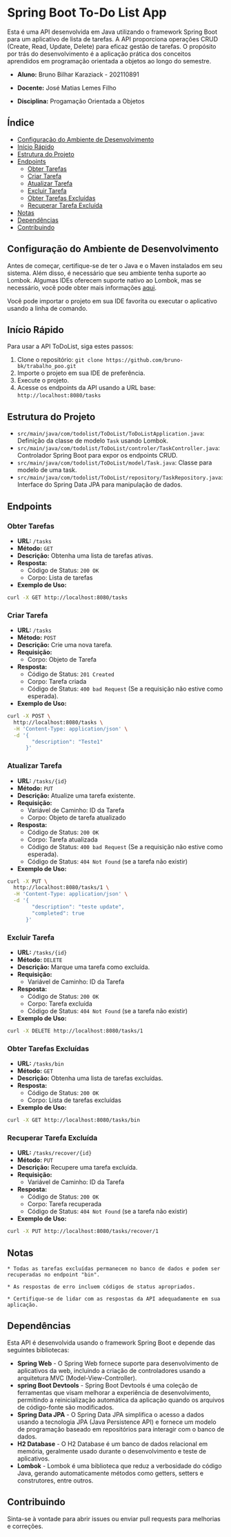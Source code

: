 # Spring Boot To-Do List App

Esta é uma API desenvolvida em Java utilizando o framework Spring Boot para um aplicativo de lista de tarefas. A API proporciona operações CRUD (Create, Read, Update, Delete) para eficaz gestão de tarefas. O propósito por trás do desenvolvimento é a aplicação prática dos conceitos aprendidos em programação orientada a objetos ao longo do semestre.

* **Aluno:** Bruno Bilhar Karaziack - 202110891

* **Docente:** José Matias Lemes Filho

* **Disciplina:** Progamação Orientada a Objetos

## Índice

- [Configuração do Ambiente de Desenvolvimento](#configuração-do-ambiente-de-desenvolvimento)
- [Início Rápido](#início-rápido)
- [Estrutura do Projeto](#estrutura-do-projeto)
- [Endpoints](#endpoints)
  - [Obter Tarefas](#obter-tarefas)
  - [Criar Tarefa](#criar-tarefa)
  - [Atualizar Tarefa](#atualizar-tarefa)
  - [Excluir Tarefa](#excluir-tarefa)
  - [Obter Tarefas Excluídas](#obter-tarefas-excluídas)
  - [Recuperar Tarefa Excluída](#recuperar-tarefa-excluída)
- [Notas](#notas)
- [Dependências](#dependências)
- [Contribuindo](#contribuindo)

## Configuração do Ambiente de Desenvolvimento

Antes de começar, certifique-se de ter o Java e o Maven instalados em seu sistema. Além disso, é necessário que seu ambiente tenha suporte ao Lombok. Algumas IDEs oferecem suporte nativo ao Lombok, mas se necessário, você pode obter mais informações [aqui](https://projectlombok.org/).

Você pode importar o projeto em sua IDE favorita ou executar o aplicativo usando a linha de comando.

## Início Rápido

Para usar a API ToDoList, siga estes passos:

1. Clone o repositório: `git clone https://github.com/bruno-bk/trabalho_poo.git`
2. Importe o projeto em sua IDE de preferência.
3. Execute o projeto.
4. Acesse os endpoints da API usando a URL base: `http://localhost:8080/tasks`

## Estrutura do Projeto

- `src/main/java/com/todolist/ToDoList/ToDoListApplication.java`: Definição da classe de modelo `Task` usando Lombok.
- `src/main/java/com/todolist/ToDoList/controler/TaskController.java`: Controlador Spring Boot para expor os endpoints CRUD.
- `src/main/java/com/todolist/ToDoList/model/Task.java`: Classe para modelo de uma task.
- `src/main/java/com/todolist/ToDoList/repository/TaskRepository.java`: Interface do Spring Data JPA para manipulação de dados.

## Endpoints

### Obter Tarefas

- **URL:** `/tasks`
- **Método:** `GET`
- **Descrição:** Obtenha uma lista de tarefas ativas.
- **Resposta:**
  - Código de Status: `200 OK`
  - Corpo: Lista de tarefas
- **Exemplo de Uso:**
```bash
curl -X GET http://localhost:8080/tasks
```

### Criar Tarefa

- **URL:** `/tasks`
- **Método:** `POST`
- **Descrição:** Crie uma nova tarefa.
- **Requisição:**
  - Corpo: Objeto de Tarefa
- **Resposta:**
  - Código de Status: `201 Created`
  - Corpo: Tarefa criada
  - Código de Status: `400 bad Request` (Se a requisição não estive como esperada).
- **Exemplo de Uso:**
```bash
curl -X POST \
  http://localhost:8080/tasks \
  -H 'Content-Type: application/json' \
  -d '{
        "description": "Teste1"
      }'
```

### Atualizar Tarefa

- **URL:** `/tasks/{id}`
- **Método:** `PUT`
- **Descrição:** Atualize uma tarefa existente.
- **Requisição:**
  - Variável de Caminho: ID da Tarefa
  - Corpo: Objeto de tarefa atualizado
- **Resposta:**
  - Código de Status: `200 OK`
  - Corpo: Tarefa atualizada
  - Código de Status: `400 bad Request` (Se a requisição não estive como esperada).
  - Código de Status: `404 Not Found` (se a tarefa não existir)
- **Exemplo de Uso:**
```bash
curl -X PUT \
  http://localhost:8080/tasks/1 \
  -H 'Content-Type: application/json' \
  -d '{
        "description": "teste update",
        "completed": true
      }'
```

### Excluir Tarefa

- **URL:** `/tasks/{id}`
- **Método:** `DELETE`
- **Descrição:** Marque uma tarefa como excluída.
- **Requisição:**
  - Variável de Caminho: ID da Tarefa
- **Resposta:**
  - Código de Status: `200 OK`
  - Corpo: Tarefa excluída
  - Código de Status: `404 Not Found` (se a tarefa não existir)
- **Exemplo de Uso:**
```bash
curl -X DELETE http://localhost:8080/tasks/1
```

### Obter Tarefas Excluídas

- **URL:** `/tasks/bin`
- **Método:** `GET`
- **Descrição:** Obtenha uma lista de tarefas excluídas.
- **Resposta:**
  - Código de Status: `200 OK`
  - Corpo: Lista de tarefas excluídas
- **Exemplo de Uso:**
```bash
curl -X GET http://localhost:8080/tasks/bin
```

### Recuperar Tarefa Excluída

- **URL:** `/tasks/recover/{id}`
- **Método:** `PUT`
- **Descrição:** Recupere uma tarefa excluída.
- **Requisição:**
  - Variável de Caminho: ID da Tarefa
- **Resposta:**
  - Código de Status: `200 OK`
  - Corpo: Tarefa recuperada
  - Código de Status: `404 Not Found` (se a tarefa não existir)
- **Exemplo de Uso:**
```bash
curl -X PUT http://localhost:8080/tasks/recover/1
```

## Notas

    * Todas as tarefas excluídas permanecem no banco de dados e podem ser recuperadas no endpoint "bin".

    * As respostas de erro incluem códigos de status apropriados.

    * Certifique-se de lidar com as respostas da API adequadamente em sua aplicação.

## Dependências

Esta API é desenvolvida usando o framework Spring Boot e depende das seguintes bibliotecas:

* **Spring Web** - O Spring Web fornece suporte para desenvolvimento de aplicativos da web, incluindo a criação de controladores usando a arquitetura MVC (Model-View-Controller).
* **spring Boot Devtools** - Spring Boot Devtools é uma coleção de ferramentas que visam melhorar a experiência de desenvolvimento, permitindo a reinicialização automática da aplicação quando os arquivos de código-fonte são modificados.
* **Spring Data JPA** - O Spring Data JPA simplifica o acesso a dados usando a tecnologia JPA (Java Persistence API) e fornece um modelo de programação baseado em repositórios para interagir com o banco de dados.
* **H2 Database** - O H2 Database é um banco de dados relacional em memória, geralmente usado durante o desenvolvimento e teste de aplicativos.
* **Lombok** - Lombok é uma biblioteca que reduz a verbosidade do código Java, gerando automaticamente métodos como getters, setters e construtores, entre outros.

## Contribuindo

Sinta-se à vontade para abrir issues ou enviar pull requests para melhorias e correções.
